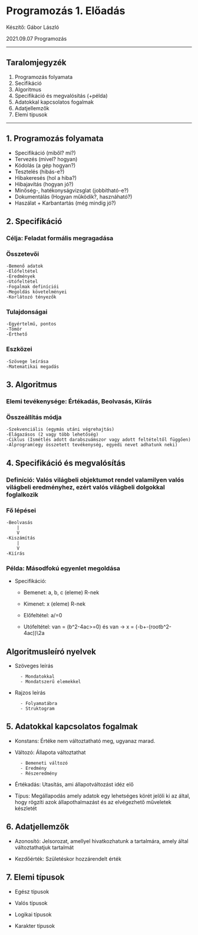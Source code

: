 # **Programozás 1. Előadás**

Készítő: Gábor László

2021.09.07 Programozás

---

## Taralomjegyzék

1. Programozás folyamata
2. Secifikáció
3. Algoritmus
4. Specifikáció és megvalósítás (+példa)
5. Adatokkal kapcsolatos fogalmak
6. Adatjellemzők
7. Elemi típusok

---

## 1. Programozás folyamata

- Specifikáció (miből? mi?)
- Tervezés (mivel? hogyan)
- Kódolás (a gép hogyan?)
- Tesztelés (hibás-e?)
- Hibakeresés (hol a hiba?)
- Hibajavítás (hogyan jó?)
- Minőség-, hatékonyságvizsglat (jobbítható-e?)
- Dokumentálás (Hogyan működik?, hasznáható?)
- Haszálat + Karbantartás (még mindig jó?)

## 2. Specifikáció

### Célja: Feladat formális megragadása

### Összetevői

    -Bemenő adatok
    -Előfeltétel
    -Eredmények
    -Utófeltétel
    -Fogalmak definíciói
    -Megoldás követelményei
    -Korlátozó tényezők

### Tulajdonságai

    -Egyértelmű, pontos
    -Tömör
    -Érthető

### Eszközei

    -Szövege leírása
    -Matematikai megadás

## 3. Algoritmus

### Elemi tevékenysége: Értékadás, Beolvasás, Kiírás

### Összeállítás módja

    -Szekvenciális (egymás utáni végrehajtás)
    -Elágazásos (2 vagy több lehetőség)
    -Ciklus (Ismétlés adott darabszuámszor vagy adott feltételtől függően)
    -Alprogram(egy összetett tevékenység, egyedi nevet adhatunk neki)

## 4. Specifikáció és megvalósítás

### Definíció: Valós világbeli objektumot rendel valamilyen valós világbeli eredményhez, ezért valós világbeli dolgokkal foglalkozik

### Fő lépései

    -Beolvasás
        |
        V
    -Kiszámítás
        |
        V
    -Kiírás

### Példa: Másodfokú egyenlet megoldása

- Specifikáció:
  - Bemenet: a, b, c (eleme) R-nek

  - Kimenet: x (eleme) R-nek

  - Előfeltétel: a/=0

  - Utófeltétel: van = (b^2-4ac>=0) és van -> x = (-b+-(rootb^2-4ac))\2a

## Algoritmusleíró nyelvek

- Szöveges leírás

        - Mondatokkal
        - Mondatszerű elemekkel

- Rajzos leírás

        - Folyamatábra
        - Struktogram

## 5. Adatokkal kapcsolatos fogalmak

- Konstans: Értéke nem változtatható meg, ugyanaz marad.

- Változó: Állapota változtathat

        - Bemeneti változó
        - Eredmény
        - Részeredmény

- Értékadás: Utasítás, ami állapotváltozást idéz elő

- Típus: Megállapodás amely adatok egy lehetséges körét jelöli ki az által, hogy rögzíti azok állapothalmazást és az elvégezhető műveletek készletét

## 6. Adatjellemzők

- Azonosító: Jelsorozat, amellyel hivatkozhatunk a tartalmára, amely által változtathatjuk tartalmát

- Kezdőérték: Születéskor hozzárendelt érték

## 7. Elemi típusok

- Egész típusok

- Valós típusok

- Logikai típusok

- Karakter típusok
